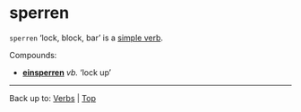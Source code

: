 # sperren

`sperren` ‘lock, block, bar’ is a [simple verb](../../simpleVerbs.md).

Compounds:
- **[einsperren](../../e/ei/einsperren.md)** *vb.* ‘lock up’

----

Back up to: [Verbs](../../index.md) | [Top](../../../index.md)
